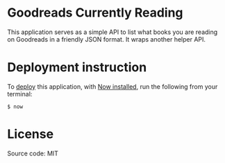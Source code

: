 # Goodreads Currently Reading

This application serves as a simple API to list what books you are reading on Goodreads in a friendly JSON format. It wraps another helper API.

# Deployment instruction

To [deploy](https://zeit.co/docs/v2/deployments/basics) this application, with [Now installed](https://zeit.co/docs/v2/getting-started/installation), run the following from your terminal:

```shell
$ now
```

# License

Source code: MIT